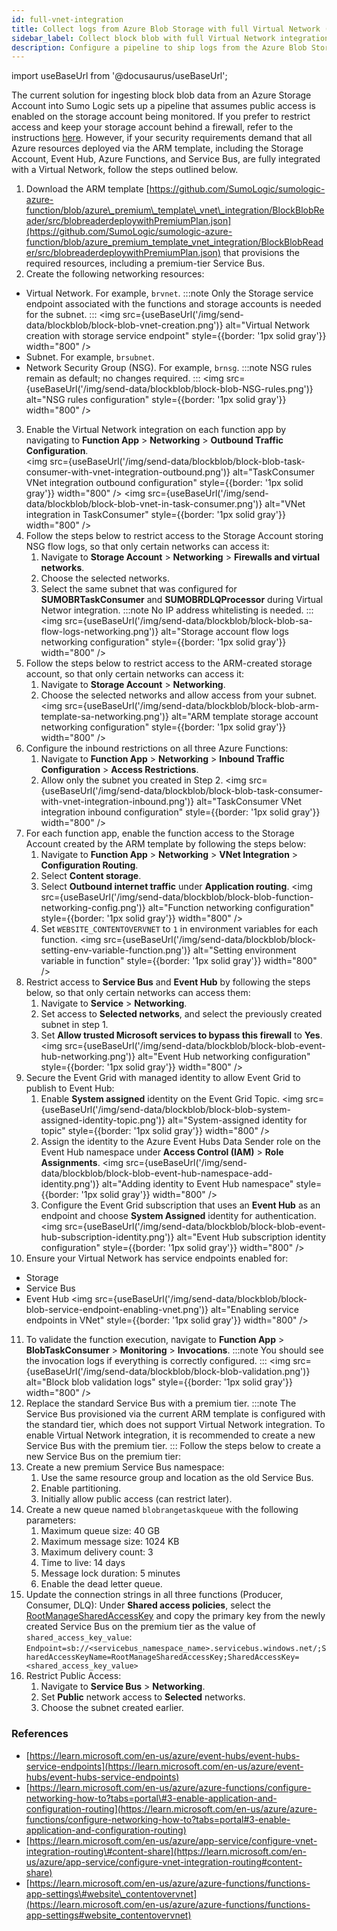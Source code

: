 ```yaml
---
id: full-vnet-integration
title: Collect logs from Azure Blob Storage with full Virtual Network (VNet) Integration
sidebar_label: Collect block blob with full Virtual Network integration
description: Configure a pipeline to ship logs from the Azure Blob Storage throughout the Virtual Network and then to an HTTP source on a hosted collector in Sumo Logic.
---
```


import useBaseUrl from '@docusaurus/useBaseUrl';

The current solution for ingesting block blob data from an Azure Storage Account into Sumo Logic sets up a pipeline that assumes public access is enabled on the storage account being monitored.
If you prefer to restrict access and keep your storage account behind a firewall, refer to the instructions [here](https://help.sumologic.com/docs/send-data/collect-from-other-data-sources/azure-blob-storage/block-blob/collect-logs/#step-3-enabling-vnet-integration-optional). However, if your security requirements demand that all Azure resources deployed via the ARM template, including the Storage Account, Event Hub, Azure Functions, and Service Bus, are fully integrated with a Virtual Network, follow the steps outlined below.

1. Download the ARM template [https://github.com/SumoLogic/sumologic-azure-function/blob/azure\_premium\_template\_vnet\_integration/BlockBlobReader/src/blobreaderdeploywithPremiumPlan.json](https://github.com/SumoLogic/sumologic-azure-function/blob/azure_premium_template_vnet_integration/BlockBlobReader/src/blobreaderdeploywithPremiumPlan.json) that provisions the required resources, including a premium-tier Service Bus.
2. Create the following networking resources:
- Virtual Network. For example, `brvnet`.
:::note
Only the Storage service endpoint associated with the functions and storage accounts is needed for the subnet.
:::
<img src={useBaseUrl('/img/send-data/blockblob/block-blob-vnet-creation.png')} alt="Virtual Network creation with storage service endpoint" style={{border: '1px solid gray'}} width="800" />
- Subnet. For example, `brsubnet`.
- Network Security Group (NSG). For example, `brnsg`.
:::note
NSG rules remain as default; no changes required.
:::
<img src={useBaseUrl('/img/send-data/blockblob/block-blob-NSG-rules.png')} alt="NSG rules configuration" style={{border: '1px solid gray'}} width="800" />
3. Enable the Virtual Network integration on each function app by navigating to **Function App** > **Networking** > **Outbound Traffic Configuration**.  
<img src={useBaseUrl('/img/send-data/blockblob/block-blob-task-consumer-with-vnet-integration-outbound.png')} alt="TaskConsumer VNet integration outbound configuration" style={{border: '1px solid gray'}} width="800" />
<img src={useBaseUrl('/img/send-data/blockblob/block-blob-vnet-in-task-consumer.png')} alt="VNet integration in TaskConsumer" style={{border: '1px solid gray'}} width="800" />
4. Follow the steps below to restrict access to the Storage Account storing NSG flow logs, so that only certain networks can access it:
   1. Navigate to **Storage Account** > **Networking** > **Firewalls and virtual networks**.
   2. Choose the selected networks.
   3. Select the same subnet that was configured for **SUMOBRTaskConsumer** and **SUMOBRDLQProcessor** during Virtual Networ integration.
   :::note
   No IP address whitelisting is needed.
   :::
   <img src={useBaseUrl('/img/send-data/blockblob/block-blob-sa-flow-logs-networking.png')} alt="Storage account flow logs networking configuration" style={{border: '1px solid gray'}} width="800" />
5. Follow the steps below to restrict access to the ARM-created storage account, so that only certain networks can access it:
   1. Navigate to **Storage Account** > **Networking**.
   2. Choose the selected networks and allow access from your subnet.   
   <img src={useBaseUrl('/img/send-data/blockblob/block-blob-arm-template-sa-networking.png')} alt="ARM template storage account networking configuration" style={{border: '1px solid gray'}} width="800" />
6. Configure the inbound restrictions on all three Azure Functions:
   1. Navigate to **Function App** > **Networking** > **Inbound Traffic Configuration** > **Access Restrictions**.
   2. Allow only the subnet you created in Step 2.
   <img src={useBaseUrl('/img/send-data/blockblob/block-blob-task-consumer-with-vnet-integration-inbound.png')} alt="TaskConsumer VNet integration inbound configuration" style={{border: '1px solid gray'}} width="800" />
7. For each function app, enable the function access to the Storage Account created by the ARM template by following the steps below:
   1. Navigate to **Function App** > **Networking** > **VNet Integration** > **Configuration Routing**.
   2. Select **Content storage**.
   3. Select **Outbound internet traffic** under **Application routing**.
   <img src={useBaseUrl('/img/send-data/blockblob/block-blob-function-networking-config.png')} alt="Function networking configuration" style={{border: '1px solid gray'}} width="800" />
   4. Set `WEBSITE_CONTENTOVERVNET` to `1` in environment variables for each function.
   <img src={useBaseUrl('/img/send-data/blockblob/block-setting-env-variable-function.png')} alt="Setting environment variable in function" style={{border: '1px solid gray'}} width="800" />
8. Restrict access to **Service Bus** and **Event Hub** by following the steps below, so that only certain networks can access them:
   1. Navigate to **Service** > **Networking**.
   2. Set access to **Selected networks**, and select the previously created subnet in step 1.
   3. Set **Allow trusted Microsoft services to bypass this firewall** to **Yes**.
   <img src={useBaseUrl('/img/send-data/blockblob/block-blob-event-hub-networking.png')} alt="Event Hub networking configuration" style={{border: '1px solid gray'}} width="800" />
9. Secure the Event Grid with managed identity to allow Event Grid to publish to Event Hub:
   1. Enable **System assigned** identity on the Event Grid Topic.
   <img src={useBaseUrl('/img/send-data/blockblob/block-blob-system-assigned-identity-topic.png')} alt="System-assigned identity for topic" style={{border: '1px solid gray'}} width="800" />
   2. Assign the identity to the Azure Event Hubs Data Sender role on the Event Hub namespace under **Access Control (IAM)** > **Role Assignments**.
   <img src={useBaseUrl('/img/send-data/blockblob/block-blob-event-hub-namespace-add-identity.png')} alt="Adding identity to Event Hub namespace" style={{border: '1px solid gray'}} width="800" />
   3. Configure the Event Grid subscription that uses an **Event Hub** as an endpoint and choose **System Assigned** identity for authentication.
   <img src={useBaseUrl('/img/send-data/blockblob/block-blob-event-hub-subscription-identity.png')} alt="Event Hub subscription identity configuration" style={{border: '1px solid gray'}} width="800" />
10. Ensure your Virtual Network has service endpoints enabled for:
- Storage
- Service Bus
- Event Hub
<img src={useBaseUrl('/img/send-data/blockblob/block-blob-service-endpoint-enabling-vnet.png')} alt="Enabling service endpoints in VNet" style={{border: '1px solid gray'}} width="800" />
11. To validate the function execution, navigate to **Function App** > **BlobTaskConsumer** > **Monitoring** > **Invocations**.
:::note
You should see the invocation logs if everything is correctly configured.
:::
<img src={useBaseUrl('/img/send-data/blockblob/block-blob-validation.png')} alt="Block blob validation logs" style={{border: '1px solid gray'}} width="800" />
12. Replace the standard Service Bus with a premium tier.
:::note
The Service Bus provisioned via the current ARM template is configured with the standard tier, which does not support Virtual Network integration. To enable Virtual Network integration, it is recommended to create a new Service Bus with the premium tier.
:::
Follow the steps below to create a new Service Bus on the premium tier:
1. Create a new premium Service Bus namespace:
   1. Use the same resource group and location as the old Service Bus.
   2. Enable partitioning.
   3. Initially allow public access (can restrict later).
2. Create a new queue named `blobrangetaskqueue` with the following parameters:
   1. Maximum queue size: 40 GB
   2. Maximum message size: 1024 KB
   3. Maximum delivery count: 3
   4. Time to live: 14 days
   5. Message lock duration: 5 minutes
   6. Enable the dead letter queue.
3. Update the connection strings in all three functions (Producer, Consumer, DLQ):
Under **Shared access policies**, select the [RootManageSharedAccessKey](https://portal.azure.com/#) and copy the primary key from the newly created Service Bus on the premium tier as the value of `shared_access_key_value`:  
`Endpoint=sb://<servicebus_namespace_name>.servicebus.windows.net/;SharedAccessKeyName=RootManageSharedAccessKey;SharedAccessKey=<shared_access_key_value>`
4. Restrict Public Access:
   1. Navigate to **Service Bus** > **Networking**.
   2. Set **Public** network access to **Selected** networks.
   3. Choose the subnet created earlier.

### References

- [https://learn.microsoft.com/en-us/azure/event-hubs/event-hubs-service-endpoints](https://learn.microsoft.com/en-us/azure/event-hubs/event-hubs-service-endpoints)  
- [https://learn.microsoft.com/en-us/azure/azure-functions/configure-networking-how-to?tabs=portal\#3-enable-application-and-configuration-routing](https://learn.microsoft.com/en-us/azure/azure-functions/configure-networking-how-to?tabs=portal#3-enable-application-and-configuration-routing)  
- [https://learn.microsoft.com/en-us/azure/app-service/configure-vnet-integration-routing\#content-share](https://learn.microsoft.com/en-us/azure/app-service/configure-vnet-integration-routing#content-share)  
- [https://learn.microsoft.com/en-us/azure/azure-functions/functions-app-settings\#website\_contentovervnet](https://learn.microsoft.com/en-us/azure/azure-functions/functions-app-settings#website_contentovervnet)

